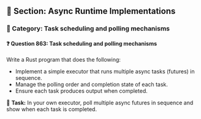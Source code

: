 ## 📘 Section: Async Runtime Implementations
### 🔹 Category: Task scheduling and polling mechanisms
#### ❓ Question 863: Task scheduling and polling mechanisms

Write a Rust program that does the following:

- Implement a simple executor that runs multiple async tasks (futures) in sequence.
- Manage the polling order and completion state of each task.
- Ensure each task produces output when completed.

🔧 **Task:** In your own executor, poll multiple async futures in sequence and show when each task is completed.
